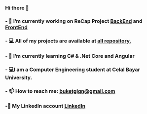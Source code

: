 ### Hi there 👋

###  - 🔭 I’m currently working on ReCap Project [BackEnd](https://github.com/buketglgn/ReCapProject) and [FrontEnd](https://github.com/buketglgn/recap-FrontEnd)
###  - 💻 All of my projects are available at [all repository.](https://github.com/buketglgn?tab=repositories)
###  - 🌱 I’m currently learning C# & .Net Core and Angular
###  - 💻I am a Computer Engineering student at Celal Bayar University.
###  - 📫 How to reach me: buketglgn@gmail.com
###  -🔗 My LinkedIn account [LinkedIn](https://www.linkedin.com/in/buket-g%C3%BClg%C3%BCn-3086aa1ba/)


